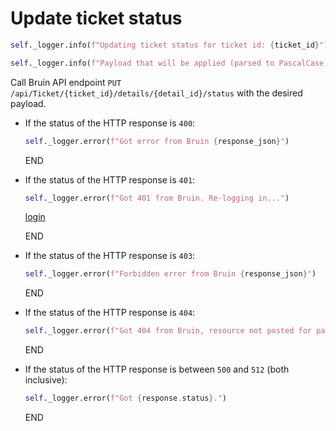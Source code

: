 # Update ticket status

```python
self._logger.info(f"Updating ticket status for ticket id: {ticket_id}")

self._logger.info(f"Payload that will be applied (parsed to PascalCase): {json.dumps(payload)}")
```

Call Bruin API endpoint `PUT /api/Ticket/{ticket_id}/details/{detail_id}/status` with the desired payload.

* If the status of the HTTP response is `400`:
  ```python
  self._logger.error(f"Got error from Bruin {response_json}")
  ```
  END

* If the status of the HTTP response is `401`:
  ```python
  self._logger.error(f"Got 401 from Bruin. Re-logging in...")
  ```
  [login](../../clients/bruin_client/login.md)

  END

* If the status of the HTTP response is `403`:
  ```python
  self._logger.error(f"Forbidden error from Bruin {response_json}")
  ```
  END

* If the status of the HTTP response is `404`:
  ```python
  self._logger.error(f"Got 404 from Bruin, resource not posted for payload of {payload}")
  ```
  END

* If the status of the HTTP response is between `500` and `512` (both inclusive):
  ```python
  self._logger.error(f"Got {response.status}.")
  ```
  END